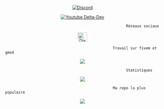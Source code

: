 
 <p align="center">
<a href="https://discords.com/bio/p/dhz" target="blank"><img align="center" src="https://discord.c99.nl/widget/theme-3/404546606415740940.png" alt="Discord" /></a>
</p>
 <p align="center">
<a href="https://www.youtube.com/c/DeltaDev/videos" target="blank"><img align="center" src="https://img.shields.io/youtube/channel/subscribers/UC4U91XhP8Uw1ewnYzZJI6eg?label=s%27abonner&style=for-the-badge" alt="Youtube Delta-Dev" /></a>
</p>
</p>

                                                           Réseaux sociaux

<p align="center">
<a href="https://discord.gg/ZKJcrDddYx" target="blank"><img align="center" src="https://upload.wikimedia.org/wikipedia/fr/thumb/4/4f/Discord_Logo_sans_texte.svg/1818px-Discord_Logo_sans_texte.svg.png" alt="Discord" height="30" width="30"/></a>
</p>

                                                     Travail sur fivem et gmod

<p align="center">
  <img align="center" src="https://github-readme-stats.vercel.app/api/top-langs/?username=dhz542165&theme=onedark"/>
</p>

                                                           Statistiques
                                             
<p align="center">
  <a href="https://github.com/dhz542165?tab=repositories">
<img  src="https://github-readme-stats.vercel.app/api?username=dhz542165&hide=issues&show_icons=true&theme=onedark" data-canonical-src="https://github-readme-stats.vercel.app/api?username=dhz542165&hide=issues&show_icons=true&theme=onedark">
    </a>
</p>

                                                     Ma repo la plus populaire
<p align="center">
<a href="https://github.com/dhz542165/dhz_gestion_vehicle_contextUI">
  <img align="center" src="https://github-readme-stats.vercel.app/api/pin/?username=dhz542165&repo=dhz_gestion_vehicle_contextUI&theme=onedark"/>
</a>
</p>


